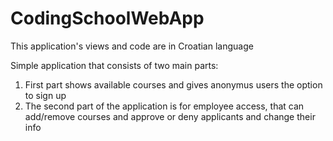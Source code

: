 # CodingSchoolWebApp
This application's views and code are in Croatian language

Simple application that consists of two main parts:

1. First part shows available courses and gives anonymus users the option to sign up
2. The second part of the application is for employee access, that can add/remove courses
and approve or deny applicants and change their info
